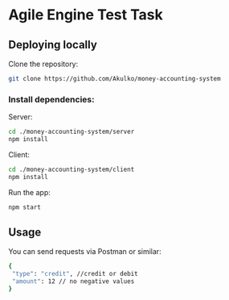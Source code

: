 # Agile Engine Test Task

## Deploying locally

Clone the repository:

```sh
git clone https://github.com/Akulko/money-accounting-system
```

### Install dependencies:

Server:

```sh
cd ./money-accounting-system/server
npm install
```

Client:

```sh
cd ./money-accounting-system/client
npm install
```

Run the app:

```sh
npm start
```

## Usage

You can send requests via Postman or similar:

```sh
{
 "type": "credit", //credit or debit
 "amount": 12 // no negative values
}
```
